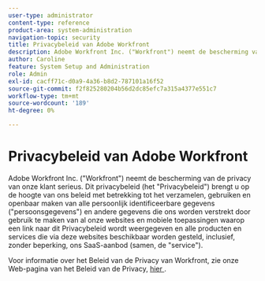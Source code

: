 ```yaml
---
user-type: administrator
content-type: reference
product-area: system-administration
navigation-topic: security
title: Privacybeleid van Adobe Workfront
description: Adobe Workfront Inc. ("Workfront") neemt de bescherming van de privacy van onze klant serieus. Dit privacybeleid (het "Privacybeleid") brengt u op de hoogte van ons beleid met betrekking tot het verzamelen, gebruiken en openbaar maken van alle persoonlijk identificeerbare gegevens ("persoonsgegevens") en andere gegevens die ons worden verstrekt door gebruik te maken van al onze websites en mobiele toepassingen waarop een link naar dit Privacybeleid wordt weergegeven en alle producten en services die via deze websites beschikbaar worden gesteld, inclusief, zonder beperking, ons SaaS-aanbod (samen, de "service").
author: Caroline
feature: System Setup and Administration
role: Admin
exl-id: cacff71c-d0a9-4a36-b8d2-787101a16f52
source-git-commit: f2f825280204b56d2dc85efc7a315a4377e551c7
workflow-type: tm+mt
source-wordcount: '189'
ht-degree: 0%

---
```


# Privacybeleid van Adobe Workfront

Adobe Workfront Inc. (&quot;Workfront&quot;) neemt de bescherming van de privacy van onze klant serieus. Dit privacybeleid (het &quot;Privacybeleid&quot;) brengt u op de hoogte van ons beleid met betrekking tot het verzamelen, gebruiken en openbaar maken van alle persoonlijk identificeerbare gegevens (&quot;persoonsgegevens&quot;) en andere gegevens die ons worden verstrekt door gebruik te maken van al onze websites en mobiele toepassingen waarop een link naar dit Privacybeleid wordt weergegeven en alle producten en services die via deze websites beschikbaar worden gesteld, inclusief, zonder beperking, ons SaaS-aanbod (samen, de &quot;service&quot;).

Voor informatie over het Beleid van de Privacy van Workfront, zie onze Web-pagina van het Beleid van de Privacy, [ hier ](https://www.workfront.com/privacy-notice).
